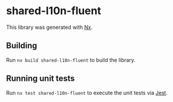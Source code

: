 # shared-l10n-fluent

This library was generated with [Nx](https://nx.dev).

## Building

Run `nx build shared-l10n-fluent` to build the library.

## Running unit tests

Run `nx test shared-l10n-fluent` to execute the unit tests via [Jest](https://jestjs.io).
